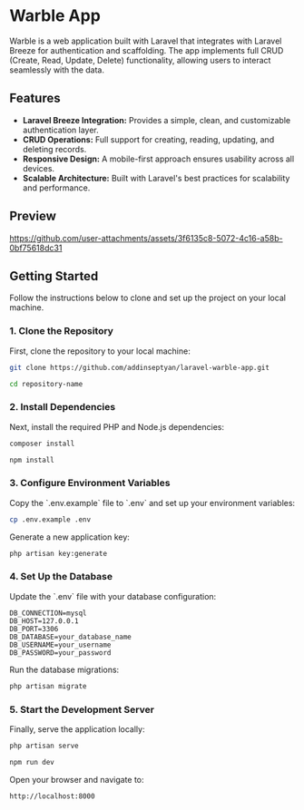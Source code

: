 # Warble App

Warble is a web application built with Laravel that integrates with Laravel Breeze for authentication and scaffolding. The app implements full CRUD (Create, Read, Update, Delete) functionality, allowing users to interact seamlessly with the data.

## Features

- **Laravel Breeze Integration:** Provides a simple, clean, and customizable authentication layer.
- **CRUD Operations:** Full support for creating, reading, updating, and deleting records.
- **Responsive Design:** A mobile-first approach ensures usability across all devices.
- **Scalable Architecture:** Built with Laravel's best practices for scalability and performance.

## Preview

https://github.com/user-attachments/assets/3f6135c8-5072-4c16-a58b-0bf75618dc31

## Getting Started

Follow the instructions below to clone and set up the project on your local machine.

### 1. Clone the Repository

First, clone the repository to your local machine:

```bash
git clone https://github.com/addinseptyan/laravel-warble-app.git
```

```bash
cd repository-name
```

### 2. Install Dependencies

Next, install the required PHP and Node.js dependencies:

```bash
composer install
```

```bash
npm install
```

### 3. Configure Environment Variables

Copy the \`.env.example\` file to \`.env\` and set up your environment variables:

```bash
cp .env.example .env
```

Generate a new application key:

```bash
php artisan key:generate
```

### 4. Set Up the Database

Update the \`.env\` file with your database configuration:

```plaintext
DB_CONNECTION=mysql
DB_HOST=127.0.0.1
DB_PORT=3306
DB_DATABASE=your_database_name
DB_USERNAME=your_username
DB_PASSWORD=your_password
```

Run the database migrations:

```bash
php artisan migrate
```

### 5. Start the Development Server

Finally, serve the application locally:

```bash
php artisan serve
```

```bash
npm run dev
```

Open your browser and navigate to:

```
http://localhost:8000
```
